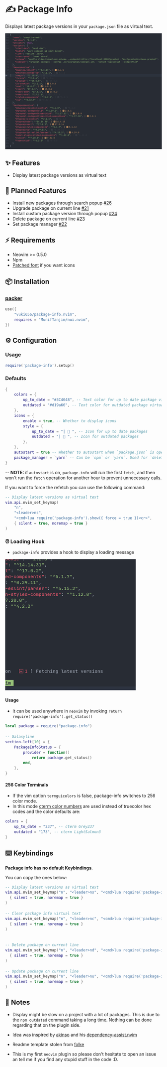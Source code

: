 # ✍️ Package Info

Displays latest package versions in your `package.json` file as virtual text.

![Package Info Screenshot](./media/screen.png)

## ✨ Features

- Display latest package versions as virtual text

## 🚀 Planned Features

- Install new packages through search popup [#26](https://github.com/vuki656/package-info.nvim/issues/26)
- Upgrade package on current line [#21](https://github.com/vuki656/package-info.nvim/issues/21)
- Install custom package version through popup [#24](https://github.com/vuki656/package-info.nvim/issues/24)
- Delete package on current line [#23](https://github.com/vuki656/package-info.nvim/issues/23)
- Set package manager [#22](https://github.com/vuki656/package-info.nvim/issues/22)

## ⚡️ Requirements

- Neovim >= 0.5.0
- Npm
- [Patched font](https://github.com/ryanoasis/nerd-fonts/tree/gh-pages) if you
  want icons

## 📦 Installation

### [packer](https://github.com/wbthomason/packer.nvim)

```lua
use({
    "vuki656/package-info.nvim",
    requires = "MunifTanjim/nui.nvim",
})
```

## ⚙️ Configuration

### Usage

```lua
require('package-info').setup()
```

### Defaults

```lua
{
    colors = {
        up_to_date = "#3C4048", -- Text color for up to date package virtual text
        outdated = "#d19a66", -- Text color for outdated package virtual text
    },
    icons = {
        enable = true, -- Whether to display icons
        style = {
            up_to_date = "|  ", -- Icon for up to date packages
            outdated = "|  ", -- Icon for outdated packages
        },
    },
    autostart = true -- Whether to autostart when `package.json` is opened
    package_manager = `yarn` -- Can be `npm` or `yarn`. Used for `delete`, `upgrade` etc...
}
```

-- **NOTE:** if `autostart` is on, `package-info` will run the first `fetch`, and then won't run the `fetch`
operation for another hour to prevent unnecessary calls.

If you want to force the refetch you can use the following command:

```lua
-- Display latest versions as virtual text
vim.api.nvim_set_keymap(
    "n",
    "<leader>ns",
    "<cmd>lua require('package-info').show({ force = true })<cr>",
    { silent = true, noremap = true }
)
```

### ⏰ Loading Hook

- `package-info` provides a hook to display a loading message

![Package Info Loading Hook](./media/loading.gif)

#### Usage

- It can be used anywhere in `neovim` by invoking `return require('package-info').get_status()`

```lua
local package = require("package-info")

-- Galaxyline
section.left[10] = {
    PackageInfoStatus = {
        provider = function()
            return package.get_status()
        end,
    },
}
```

#### 256 Color Terminals

- If the vim option `termguicolors` is false, package-info switches to 256 color mode.
- In this mode [cterm color numbers](https://jonasjacek.github.io/colors/) are used
  instead of truecolor hex codes and the color defaults are:

```lua
colors = {
    up_to_date = "237", -- cterm Grey237
    outdated = "173", -- cterm LightSalmon3
}
```

## ⌨️ Keybindings

**Package info has no default Keybindings**.

You can copy the ones below:

```lua
-- Display latest versions as virtual text
vim.api.nvim_set_keymap("n", "<leader>ns", "<cmd>lua require('package-info').show({ force = true })<cr>",
  { silent = true, noremap = true }
)

-- Clear package info virtual text
vim.api.nvim_set_keymap("n", "<leader>nc", "<cmd>lua require('package-info').hide()<cr>",
  { silent = true, noremap = true }
)


-- Delete package on current line
vim.api.nvim_set_keymap("n", "<leader>nd", "<cmd>lua require('package-info').delete()<cr>",
  { silent = true, noremap = true }
)

-- Update package on current line
vim.api.nvim_set_keymap("n", "<leader>nu", "<cmd>lua require('package-info').update()<cr>",
  { silent = true, noremap = true }
)
```

## 📝 Notes

- Display might be slow on a project with a lot of packages. This is due to the
  `npm outdated` command taking a long time. Nothing can be done regarding
  that on the plugin side.

- Idea was inspired by [akinso](https://github.com/akinsho) and his [dependency-assist.nvim](Dependency-assist.nvim)

- Readme template stolen from [folke](https://github.com/folke)

- This is my first `neovim` plugin so please don't hesitate to
  open an issue an tell me if you find any stupid stuff in the code :D.
